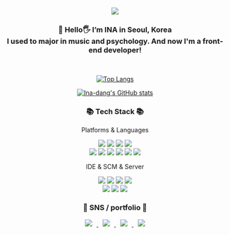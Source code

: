 ###

<!--
**Ina-dang/Ina-dang** is a ✨ _special_ ✨ repository because its `README.md` (this file) appears on your GitHub profile.

Here are some ideas to get you started:

- 🔭 I’m currently working on ...
- 🌱 I’m currently learning ...
- 👯 I’m looking to collaborate on ...
- 🤔 I’m looking for help with ...
- 💬 Ask me about ...
- 📫 How to reach me: ...
- 😄 Pronouns: ...
- ⚡ Fun fact: ...
-->

<p align=center>
<img src="https://capsule-render.vercel.app/api?type=cylinder&color=E5CCFF&height=160&section=header&text=Ina-dang🐣&fontSize=90&&animation=fadeIn&fontColor=FFFFFF"></image>
</p>

<h3 align=center> 
🌱 Hello🖐 I’m INA in Seoul, Korea 
<br>
I used to major in music and psychology.
And now I'm a front-end developer!
</h3>
<br>

<div align=center>
	
[![Top Langs](https://github-readme-stats.vercel.app/api/top-langs/?username=Ina-dang&layout=compact&)](https://github.com/Ina-dang/github-readme-stats)
	
[![Ina-dang's GitHub stats](https://github-readme-stats.vercel.app/api?username=Ina-dang&&show_icons=true&theme=buefy)](https://github.com/Ina-dang/github-readme-stats)
	
</div>

<h3 align="center">📚 Tech Stack 📚</h3>
<p align = "center"> Platforms & Languages </p>
<div align="center">
	<img src="https://img.shields.io/badge/Java-007396?style=flat-square&logo=Java&logoColor=white"/>
	<img src="https://img.shields.io/badge/Spring-6DB33F?style=flat-square&logo=Spring&logoColor=white"/>
	<img src="https://img.shields.io/badge/Oraclesql-F80000?style=flat-square&logo=Oracle&logoColor=white"/>
	<img src="https://img.shields.io/badge/Node.js-339933?style=flat-square&logo=Node.js&logoColor=white"/>
	<br>
	<img src="https://img.shields.io/badge/CSS3-1572B6?style=flat-square&logo=CSS3&logoColor=white"/>
	<img src="https://img.shields.io/badge/HTML5-E34F26?style=flat-square&logo=HTML5&logoColor=white"/>
	<img src="https://img.shields.io/badge/Javascript-F7DF1E?style=flat-square&logo=javascript&logoColor=white"/>
	<img src="https://img.shields.io/badge/React-61DAFB?style=flat-square&logo=React&logoColor=white"/>
	<img src="https://img.shields.io/badge/Vue.js-4FC08D?style=flat-square&logo=Vue.js&logoColor=white"/>
	<img src="https://img.shields.io/badge/jQuery-0769AD?style=flat-square&logo=jQuery&logoColor=white"/>
</div>
<p align = "center"> IDE & SCM & Server </p>
<div align="center">
	<img src="https://img.shields.io/badge/Eclipse IDE-2C2255?style=flat-square&logo=Eclipse IDE&logoColor=white"/>
	<img src="https://img.shields.io/badge/Visual Studio Code-007ACC?style=flat-square&logo=Visual Studio Code&logoColor=white"/>
	<img src="https://img.shields.io/badge/GitHub-181717?style=flat-square&logo=GitHub&logoColor=white"/>
	<img src="https://img.shields.io/badge/SVN-809CC9?style=flat-square&logo=Subversion&logoColor=white"/>
	<br>	
	<img src="https://img.shields.io/badge/NGINX-009639?style=flat-square&logo=NGINX&logoColor=white"/>
	<img src="https://img.shields.io/badge/AWS-232F3E?style=flat-square&logo=Amazon AWS&logoColor=white"/>
	<img src="https://img.shields.io/badge/Firebase-FF7139?style=flat-square&logo=Firebase&logoColor=white"/>
</div> 
	
<div align=center>
	<h3> 🐣 SNS / portfolio 🐣 </h3>	
	<a href="https://instagram.com/h_owo_ld" align=center>
		<img src="http://img.shields.io/badge/-Instagram-blueviolet?style=flat&logo=Instagram&link=https://instagram.com/h_owo_ld/"
		 style="height : auto; margin-left : 10px; margin-right : 10px;"/>
	</a>
	<a href="https://h-owo-ld.tistory.com/" align=center>
		<img src="http://img.shields.io/badge/-Tistory-yellow?style=flat&logo=Tistory&link=https://h-owo-ld.tistory.com/"
	 	style="height : auto; margin-left : 10px; margin-right : 10px;"/>
	</a>
	<a href="https://inadang.com" align=center>
		<img src="http://img.shields.io/badge/-inadang-FFFFCC?style=flat&logo=ReverbNation&link=https://inadang.com/"
		 style="height : auto; margin-left : 10px; margin-right : 10px;"/>
	</a>
	<a href="mailto:ina9377@gmail.com">
	<img src="https://img.shields.io/badge/Gmail-d14836?style=flat&logo=Gmail&logoColor=white&link=mailto:ina9377@gmail.com"
	 style="height : auto; margin-left : 10px; margin-right : 10px;"/>
	</a>
</div>
  


